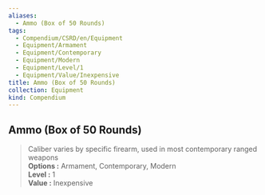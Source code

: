 ```yaml
---
aliases:
  - Ammo (Box of 50 Rounds)
tags:
  - Compendium/CSRD/en/Equipment
  - Equipment/Armament
  - Equipment/Contemporary
  - Equipment/Modern
  - Equipment/Level/1
  - Equipment/Value/Inexpensive
title: Ammo (Box of 50 Rounds)
collection: Equipment
kind: Compendium
---
```

## Ammo (Box of 50 Rounds)  
  
>Caliber varies by specific firearm, used in most contemporary ranged weapons  
> **Options :** Armament, Contemporary, Modern  
> **Level :** 1  
> **Value :** Inexpensive